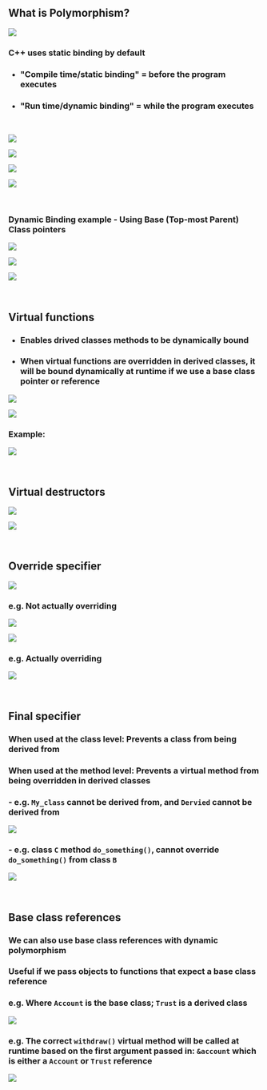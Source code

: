 ## What is Polymorphism?
![](./img/polymorphism.png)

### C++ uses static binding by default
- ### "Compile time/static binding" = before the program executes
- ### "Run time/dynamic binding" = while the program executes

<br>

![](./img/polymorphism_2.png)

![](./img/polymorphism_3.png)

![](./img/polymorphism_4.png)

![](./img/polymorphism_5.png)

<br>

### Dynamic Binding example - Using Base (Top-most Parent) Class pointers
![](./img/base_class_pointer.png)

![](./img/base_class_pointer_2.png)

![](./img/base_class_pointer_3.png)

<br>

## Virtual functions
- ### Enables drived classes methods to be dynamically bound
- ### When virtual functions are overridden in derived classes, it will be bound dynamically at runtime if we use a base class pointer or reference
![](./img/virtual_functions.png)

![](./img/virtual_functions_2.png)

### Example:
![](./img/virtual_functions_3.png)

<br>

## Virtual destructors
![](./img/virtual_destructors.png)

![](./img/virtual_destructors_2.png)

<br>

## Override specifier
![](./img/override_specifier.png)

### e.g. Not actually overriding

![](./img/override_specifier_2.png)

![](./img/override_specifier_3.png)

### e.g. Actually overriding

![](./img/override_specifier_4.png)

<br>

## Final specifier
### When used at the class level: Prevents a class from being derived from

### When used at the method level: Prevents a virtual method from being overridden in derived classes

### - e.g. `My_class` cannot be derived from, and `Dervied` cannot be derived from
![](./img/final_specifier.png)

### - e.g. class `C` method `do_something()`, cannot override `do_something()` from class `B`
![](./img/final_specifier_2.png)

<br>

## Base class references
### We can also use base class references with dynamic polymorphism

### Useful if we pass objects to functions that expect a base class reference

### e.g. Where `Account` is the base class; `Trust` is a derived class
![](./img/base_class_reference.png)

### e.g. The correct `withdraw()` virtual method will be called at runtime based on the first argument passed in: `&account` which is either a `Account` or `Trust` reference
![](./img/base_class_reference_2.png)